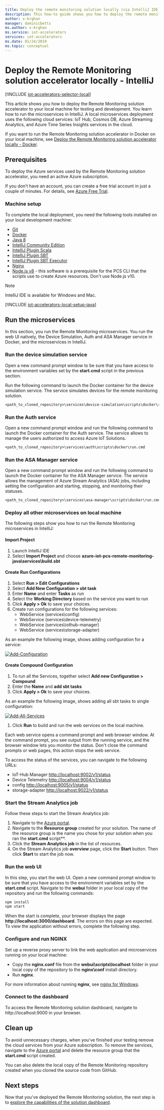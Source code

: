 ```yaml
---
title: Deploy the remote monitoring solution locally (via IntelliJ IDE) - Azure | Microsoft Docs 
description: This how-to guide shows you how to deploy the remote monitoring solution accelerator to your local machine using IntelliJ for testing and development.
author: v-krghan
manager: dominicbetts
ms.author: v-krghan
ms.service: iot-accelerators
services: iot-accelerators
ms.date: 01/24/2019
ms.topic: conceptual
---
```


# Deploy the Remote Monitoring solution accelerator locally - IntelliJ

[!INCLUDE [iot-accelerators-selector-local](../../includes/iot-accelerators-selector-local.md)]

This article shows you how to deploy the Remote Monitoring solution accelerator to your local machine for testing and development. You learn how to run the microservices in IntelliJ. A local microservices deployment uses the following cloud services: IoT Hub, Cosmos DB, Azure Streaming Analytics, and Azure Time Series Insights services in the cloud.

If you want to run the Remote Monitoring solution accelerator in Docker on your local machine, see [Deploy the Remote Monitoring solution accelerator locally - Docker](iot-accelerators-remote-monitoring-deploy-local-docker.md).

## Prerequisites

To deploy the Azure services used by the Remote Monitoring solution accelerator, you need an active Azure subscription.

If you don’t have an account, you can create a free trial account in just a couple of minutes. For details, see [Azure Free Trial](https://azure.microsoft.com/pricing/free-trial/).

### Machine setup

To complete the local deployment, you need the following tools installed on your local development machine:

* [Git](https://git-scm.com/)
* [Docker](https://www.docker.com)
* [Java 8](https://www.oracle.com/technetwork/java/javase/downloads/index.html)
* [IntelliJ Community Edition](https://www.jetbrains.com/idea/download/)
* [IntelliJ Plugin Scala](https://plugins.jetbrains.com/plugin/1347-scala)
* [IntelliJ Plugin SBT](https://plugins.jetbrains.com/plugin/5007-sbt)
* [IntelliJ Plugin SBT Executor](https://plugins.jetbrains.com/plugin/7247-sbt-executor)
* [Nginx](https://nginx.org/en/download.html)
* [Node.js v8](https://nodejs.org/) - this software is a prerequisite for the PCS CLI that the scripts use to create Azure resources. Don't use Node.js v10.

> [!NOTE]
> IntelliJ IDE is available for Windows and Mac.

[!INCLUDE [iot-accelerators-local-setup-java](../../includes/iot-accelerators-local-setup-java.md)]

## Run the microservices

In this section, you run the Remote Monitoring microservices. You run the web UI natively, the Device Simulation, Auth and ASA Manager service in Docker, and the microservices in IntelliJ.

### Run the device simulation service

Open a new command prompt window to be sure that you have access to the environment variables set by the **start.cmd** script in the previous section.

Run the following command to launch the Docker container for the device simulation service. The service simulates devices for the remote monitoring solution.

```cmd
<path_to_cloned_repository>\services\device-simulation\scripts\docker\run.cmd
```

### Run the Auth service

Open a new command prompt window and run the following command to launch the Docker container for the Auth service. The service allows to manage the users authorized to access Azure IoT Solutions.

```cmd
<path_to_cloned_repository>\services\auth\scripts\docker\run.cmd
```

### Run the ASA Manager service

Open a new command prompt window and run the following command to launch the Docker container for the ASA Manager service. The service allows the management of Azure Stream Analytics (ASA) jobs, including setting the configuration and starting, stopping, and monitoring their statuses.

```cmd
<path_to_cloned_repository>\services\asa-manager\scripts\docker\run.cmd
```

### Deploy all other microservices on local machine

The following steps show you how to run the Remote Monitoring microservices in IntelliJ:

#### Import Project

1. Launch IntelliJ IDE
1. Select **Import Project** and choose **azure-iot-pcs-remote-monitoring-java\services\build.sbt**

#### Create Run Configurations

1. Select **Run > Edit Configurations**
1. Select **Add New Configuration > sbt task** 
1. Enter **Name** and enter **Tasks** as run 
1. Select the **Working Directory** based on the service you want to run
1. Click **Apply > Ok** to save your choices.
1. Create run configurations for the following services:
    * WebService (services\config)
    * WebService (services\device-telemetry)
    * WebService (services\iothub-manager)
    * WebService (services\storage-adapter)

As an example the following image, shows adding configuration for a service:

[![Add-Configuration](./media/deploy-locally-intelliJ/run-configurations.png)](./media/deploy-locally-intelliJ/run-configurations.png#lightbox)


#### Create Compound Configuration

1. To run all the Services, together select **Add new Configuration > Compound**
1. Enter the **Name** and **add sbt tasks**
1. Click **Apply > Ok** to save your choices.

As an example the following image, shows adding all sbt tasks to single configuration:


[![Add-All-Services](./media/deploy-locally-intelliJ/all-services.png)](./media/deploy-locally-intelliJ/all-services.png#lightbox)



1. Click **Run** to build and run the web services on the local machine.

Each web service opens a command prompt and web browser window. At the command prompt, you see output from the running service, and the browser window lets you monitor the status. Don't close the command prompts or web pages, this action stops the web service.


To access the status of the services, you can navigate to the following URLs:
* IoT-Hub Manager [http://localhost:9002/v1/status](http://localhost:9002/v1/status)
* Device Telemetry  [http://localhost:9004/v1/status](http://localhost:9004/v1/status)
* config [http://localhost:9005/v1/status](http://localhost:9005/v1/status)
* storage-adapter [http://localhost:9022/v1/status](http://localhost:9022/v1/status)


### Start the Stream Analytics job

Follow these steps to start the Stream Analytics job:

1. Navigate to the [Azure portal](https://portal.azure.com).
1. Navigate to the **Resource group** created for your solution. The name of the resource group is the name you chose for your solution when you ran the **start.cmd** script**.
1. Click the **Stream Analytics job** in the list of resources.
1. On the Stream Analytics job **overview** page, click the **Start** button. Then click **Start** to start the job now.

### Run the web UI

In this step, you start the web UI. Open a new command prompt window to be sure that you have access to the environment variables set by the **start.cmd** script. Navigate to the **webui** folder in your local copy of the repository and run the following commands:

```cmd
npm install
npm start
```

When the start is complete, your browser displays the page **http:\//localhost:3000/dashboard**. The errors on this page are expected. To view the application without errors, complete the following step.

### Configure and run NGINX

Set up a reverse proxy server to link the web application and microservices running on your local machine:

* Copy the **nginx.conf** file from the **webui\scripts\localhost** folder in your local copy of the repository to the **nginx\conf** install directory.
* Run **nginx**.

For more information about running **nginx**, see [nginx for Windows](https://nginx.org/en/docs/windows.html).

### Connect to the dashboard

To access the Remote Monitoring solution dashboard, navigate to http:\//localhost:9000 in your browser.

## Clean up

To avoid unnecessary charges, when you've finished your testing remove the cloud services from your Azure subscription. To remove the services, navigate to the [Azure portal](https://ms.portal.azure.com) and delete the resource group that the **start.cmd** script created.

You can also delete the local copy of the Remote Monitoring repository created when you cloned the source code from GitHub.

## Next steps

Now that you've deployed the Remote Monitoring solution, the next step is to [explore the capabilities of the solution dashboard](quickstart-remote-monitoring-deploy.md).
